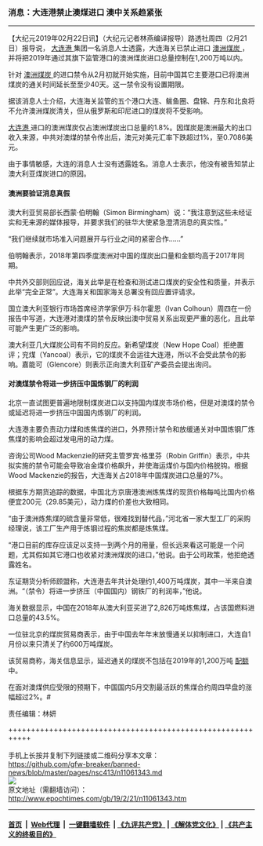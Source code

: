 ### 消息：大连港禁止澳煤进口 澳中关系趋紧张
------------------------

<p>
 【大纪元2019年02月22日讯】（大纪元记者林燕编译报导）路透社周四（2月21日）报导说，
 <a href="http://www.epochtimes.com/gb/tag/%E5%A4%A7%E8%BF%9E%E6%B8%AF.html">
  大连港
 </a>
 集团一名消息人士透露，大连海关已禁止进口
 <a href="http://www.epochtimes.com/gb/tag/%E6%BE%B3%E6%B4%B2%E7%85%A4%E7%82%AD.html">
  澳洲煤炭
 </a>
 ，并将把2019年通过其旗下监管港口的澳洲煤炭进口总量控制在1,200万吨以内。
</p>
<p>
 针对
 <a href="http://www.epochtimes.com/gb/tag/%E6%BE%B3%E6%B4%B2%E7%85%A4%E7%82%AD.html">
  澳洲煤炭
 </a>
 的进口禁令从2月初就开始实施，目前中国其它主要港口已将澳洲煤炭的通关时间延长至至少40天。这一禁令没有设置期限。
</p>
<p>
 据该消息人士介绍，大连海关监管的五个港口大连、鲅鱼圈、盘锦、丹东和北良将不允许澳洲煤炭清关，但从俄罗斯和印尼进口的煤炭将不受影响。
</p>
<p>
 <a href="http://www.epochtimes.com/gb/tag/%E5%A4%A7%E8%BF%9E%E6%B8%AF.html">
  大连港
 </a>
 进口的澳洲煤炭仅占澳洲煤炭出口总量的1.8%。因煤炭是澳洲最大的出口收入来源，中共对澳煤的禁令传出后，澳元对美元汇率下跌超过1%，至0.7086美元。
</p>
<p>
 由于事情敏感，大连的消息人士没有透露姓名。消息人士表示，他没有被告知禁止澳大利亚煤炭进口的原因。
</p>
<h4>
 澳洲要验证消息真假
</h4>
<p>
 澳大利亚贸易部长西蒙·伯明翰（Simon Birmingham）说：“我注意到这些未经证实和无来源的媒体报导，并要求我们的驻华大使紧急澄清消息的真实性。”
</p>
<p>
 “我们继续就市场准入问题展开与行业之间的紧密合作……”
</p>
<p>
 伯明翰表示，2018年第四季度澳洲对中国的煤炭出口量和金额均高于2017年同期。
</p>
<p>
 中共外交部则回应说，海关此举是在检查和测试进口煤炭的安全性和质量，并表示此举“完全正常”。大连海关和国家海关总署没有回应置评请求。
</p>
<p>
 国立澳大利亚银行市场首席经济学家伊万·科尔霍恩（Ivan Colhoun）周四在一份报告中写道，大连港对澳煤的禁令反映出澳中贸易关系出现更严重的恶化，且此举可能产生更广泛的影响。
</p>
<p>
 澳大利亚几大煤炭公司有不同的反应。新希望煤炭（New Hope Coal）拒绝置评；兖煤（Yancoal）表示，它的煤炭不会运往大连港，所以不会受此禁令的影响。嘉能可（Glencore）则表示正向澳大利亚矿产委员会提出询问。
</p>
<h4>
 对澳煤禁令将进一步挤压中国炼钢厂的利润
</h4>
<p>
 北京一直试图更普遍地限制煤炭进口以支持国内煤炭市场价格，但是对澳煤的禁令或延迟将进一步挤压中国国内炼钢厂的利润。
</p>
<p>
 大连港主要负责动力煤和炼焦煤的进口，外界预计禁令和放缓通关对中国炼钢厂炼焦煤的影响会超过发电用的动力煤。
</p>
<p>
 咨询公司Wood Mackenzie的研究主管罗宾·格里芬（Robin Griffin）表示，中共拟实施的禁令可能会导致冶金煤价格飙升，并使海运煤价与国内价格脱钩。根据Wood Mackenzie的报告，大连海关占2018年中国煤炭进口总量的7%。
</p>
<p>
 根据东方期货追踪的数据，中国北方京唐港澳洲炼焦煤的现货价格每吨比国内价格便宜200元（29.85美元），动力煤的价差也大致相同。
</p>
<p>
 “由于澳洲炼焦煤的硫含量非常低，很难找到替代品，”河北省一家大型工厂的采购经理说，该工厂生产用于炼钢过程的焦炭都是炼焦煤。
</p>
<p>
 “港口目前的库存应该足以支持一到两个月的用量，但长远来看这可能是一个问题，尤其假如其它港口也收紧对澳洲煤炭的进口，”他说。由于公司政策，他拒绝透露姓名。
</p>
<p>
 东证期货分析师顾盟称，大连港去年共计处理约1,400万吨煤炭，其中一半来自澳洲。“（禁令）将进一步挤压（中国国内）钢铁厂的利润率，”他说。
</p>
<p>
 海关数据显示，中国在2018年从澳大利亚买进了2,826万吨炼焦煤，占该国燃料进口总量的43.5%。
</p>
<p>
 一位驻北京的煤炭贸易商表示，由于中国去年年末放慢通关以抑制进口，大连自1月份以来只清关了约600万吨煤炭。
</p>
<p>
 该贸易商称，海关信息显示，延迟通关的煤炭不包括在2019年的1,200万吨
 <a href="http://www.epochtimes.com/gb/tag/%E9%85%8D%E9%A2%9D.html">
  配额
 </a>
 中。
</p>
<p>
 在面对澳煤供应受限的预期下，中国国内5月交割最活跃的焦煤合约周四早盘的涨幅超过2%。#
</p>
<p>
 责任编辑：林妍
</p>
<p>
</p>

+++++++++++++++++++++++++++++++++++++++++++++++++++++++++++<br/><br/>
手机上长按并复制下列链接或二维码分享本文章：<br/>
https://github.com/gfw-breaker/banned-news/blob/master/pages/nsc413/n11061343.md <br/>
<a href='https://github.com/gfw-breaker/banned-news/blob/master/pages/nsc413/n11061343.md'><img src='https://github.com/gfw-breaker/banned-news/blob/master/pages/nsc413/n11061343.md.png'/></a> <br/>
原文地址（需翻墙访问）：http://www.epochtimes.com/gb/19/2/21/n11061343.htm


------------------------
#### [首页](https://github.com/gfw-breaker/banned-news/blob/master/README.md) &nbsp;|&nbsp; [Web代理](https://github.com/labour-camp/helloworld) &nbsp;|&nbsp; [一键翻墙软件](https://github.com/gfw-breaker/nogfw/blob/master/README.md) &nbsp;| [《九评共产党》](https://github.com/gfw-breaker/9ping.md/blob/master/README.md#九评之一评共产党是什么) | [《解体党文化》](https://github.com/gfw-breaker/jtdwh.md/blob/master/README.md) | [《共产主义的终极目的》](https://github.com/gfw-breaker/gczydzjmd.md/blob/master/README.md)

